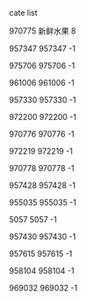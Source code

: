 cate list

970775 新鲜水果 8

957347 957347 -1

975706 975706 -1

961006 961006 -1

957330 957330 -1

972200 972200 -1

970776 970776 -1

972219 972219 -1

970778 970778 -1

957428 957428 -1

955035 955035 -1

5057 5057 -1

957430 957430 -1

957615 957615 -1

958104 958104 -1

969032 969032 -1

